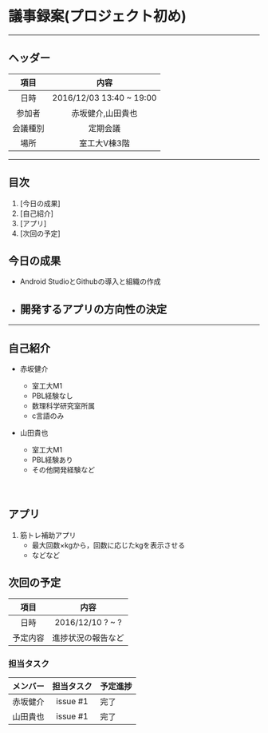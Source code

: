 # 議事録案(プロジェクト初め)
---
## ヘッダー
|項目|内容|
|:--:|:--:|
| 日時 | 2016/12/03  13:40 ~ 19:00 |
| 参加者 | 赤坂健介,山田貴也 |
| 会議種別 | 定期会議 |
| 場所 | 室工大V棟3階 |

---
## 目次
1. [今日の成果]
2. [自己紹介]
3. [アプリ]
4. [次回の予定]

## 今日の成果
- Android StudioとGithubの導入と組織の作成
- 開発するアプリの方向性の決定
	-	
---

## <div id="anchar1"/>自己紹介
- 赤坂健介	
	- 室工大M1
	- PBL経験なし	
	- 数理科学研究室所属	
	- c言語のみ
- 山田貴也	
	- 室工大M1
	- PBL経験あり 
	- その他開発経験など

	　　

## <div id="anchar2"/>アプリ
1. 筋トレ補助アプリ
	- 最大回数×kgから，回数に応じたkgを表示させる
	- などなど		
	 



## <div id="anchar3"/>次回の予定
|項目|内容|
|:--:|:--:|
| 日時 | 2016/12/10  ? ~ ?|
| 予定内容 | 進捗状況の報告など |

### 担当タスク
| メンバー | 担当タスク | 予定進捗 |
| :-- | :--: | :-- |
| 赤坂健介 | issue #1 | 完了 |
| 山田貴也 | issue #1 | 完了 |
